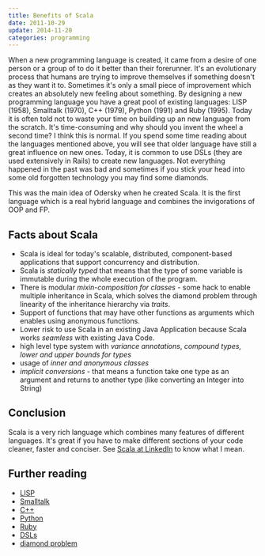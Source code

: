 ```yaml
---
title: Benefits of Scala
date: 2011-10-29
update: 2014-11-20
categories: programming
---
```


When a new programming language is created, it came from a desire of one person or a group of to do it better than their forerunner. It's an evolutionary process that humans are trying to improve themselves if something doesn't as they want it to.  Sometimes it's only a small piece of improvement which creates an absolutely new feeling about something. By designing a new programming language you have a great pool of existing languages: LISP (1958), Smalltalk (1970), C++ (1979), Python (1991) and Ruby (1995). Today it is often told not to waste your time on building up an new language from the scratch. It's time-consuming and why should you invent the wheel a second time? I think this is normal. If you spend some time reading about the languages mentioned above, you will see that older language have still a great influence on new ones. Today, it is common to use DSLs (they are used extensively in Rails) to create new languages. Not
everything happened in the past was bad and sometimes if you stick your head into some old forgotten technology you may find some diamonds.


This was the main idea of Odersky when he created Scala. It is the first language which is a real hybrid language and combines the invigorations of OOP and FP.


## Facts about Scala

- Scala is ideal for today's scalable, distributed, component-based applications that support concurrency and distribution.
- Scala is *statically typed* that means that the type of some variable is immutable during the whole execution of the program.
- There is modular *mixin-composition for classes* - some hack to enable multiple inheritance in Scala, which solves the diamond problem through linearity of the inheritance hierarchy via *traits*.
- Support of functions that may have other functions as arguments which enables using anonymous functions.
- Lower risk to use Scala in an existing Java Application because Scala works *seamless* with existing Java Code.
- high level type system with *variance annotations*, *compound types, lower and upper bounds for types*
- usage of *inner and anonymous classes*
- *implicit conversions* - that means a function take one type as an argument and returns to another type (like converting an Integer into String)


## Conclusion

Scala is a very rich language which combines many features of different languages. It's great if you have to make different sections of your code cleaner, faster and conciser. See [Scala at LinkedIn](http://www.scala-lang.org/node/6436) to know what I mean.


## Further reading

- [LISP](http://en.wikipedia.org/wiki/Lisp_%28programming_language%29)
- [Smalltalk](http://en.wikipedia.org/wiki/Smalltalk )
- [C++](http://www.cplusplus.com)
- [Python](http://www.python.org/)
- [Ruby](http://www.ruby-lang.org/en/)
- [DSLs](http://en.wikipedia.org/wiki/Domain-specific_language)
- [diamond problem](http://en.wikipedia.org/wiki/Diamond_problem)

